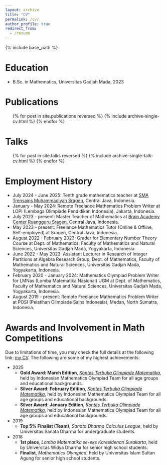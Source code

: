 ```yaml
---
layout: archive
title: "CV"
permalink: /cv/
author_profile: true
redirect_from:
  - /resume
---
```


{% include base_path %}

Education
======
* B.Sc. in Mathematics, Universitas Gadjah Mada, 2023



Publications
======
  <ul>{% for post in site.publications reversed %}
    {% include archive-single-cv.html %}
  {% endfor %}</ul>



Talks
======
  <ul>{% for post in site.talks reversed %}
    {% include archive-single-talk-cv.html  %}
  {% endfor %}</ul>




Employment History
======
* July 2024 - June 2025: Tenth grade mathematics teacher at [SMA Trensains Muhammadiyah Sragen](http://s.id/trensains_srg), Central Java, Indonesia.
* January - May 2024: Remote Freelance Mathematics Problem Writer at LOPI (Lembaga Olimpiade Pendidikan Indonesia), Jakarta, Indonesia.
* July 2023 - present: Master Teacher of Mathematics at [Brain Academy Center Ruangguru Sragen](linktr.ee/brainacademysragen), Central Java, Indonesia.
* May 2023 - present: Freelance Mathematics Tutor (Online & Offline, Self-employed) at Sragen, Central Java, Indonesia.
* August 2022 - February 2023: Grader for Elementary Number Theory Course at Dept. of Mathematics, Faculty of Mathematics and Natural Sciences, Universitas Gadjah Mada, Yogyakarta, Indonesia.
* June 2022 - May 2023: Assistant Lecturer in Research of Integer Partitions at Algebra Research Group, Dept. of Mathematics, Faculty of Mathematics and Natural Sciences, Universitas Gadjah Mada, Yogyakarta, Indonesia.
* February 2020 - January 2024: Mathematics Olympiad Problem Writer for LMNas (Lomba Matematika Nasional) UGM at Dept. of Mathematics, Faculty of Mathematics and Natural Sciences, Universitas Gadjah Mada, Yogyakarta, Indonesia.
* August 2019 - present: Remote Freelance Mathematics Problem Writer at POSI (Pelatihan Olimpiade Sains Indonesia), Medan, North Sumatra, Indonesia.




Awards and Involvement in Math Competitions
======
Due to limitations of time, you may check the full details at the following link: [my CV](https://github.com/agung-aldhi-prastya/agung-aldhi-prastya.github.io/blob/master/files/CV_ALDHI.pdf). 
The following are some of my highest achievements:
* 2025
  * **Gold Award: March Edition**, [_Kontes Terbuka Olimpiade Matematika_](https://ktom-tomi.or.id/contests/140-kto-matematika-maret-2025), held by Indonesian Mathematics Olympiad Team for all age groups and educational backgrounds.
  * **Silver Award: February Edition**, [_Kontes Terbuka Olimpiade Matematika_](https://ktom-tomi.or.id/contests/139-kto-matematika-februari-2025), held by Indonesian Mathematics Olympiad Team for all age groups and educational backgrounds
  * **Silver Award: January Edition**, [_Kontes Terbuka Olimpiade Matematika_](https://ktom-tomi.or.id/contests/138-kto-matematika-januari-2025), held by Indonesian Mathematics Olympiad Team for all age groups and educational backgrounds.
* 2019
  * **Top 5% Finalist (Team)**, _Sanata Dharma Calculus League_, held by Universitas Sanata Dharma for undergraduate students.
* 2018
  * **1st place**, _Lomba Matematika se-eks Karesidenan Surakarta_, held by Universitas Widya Dharma for senior high school students.
  * **Finalist**, _Mathematics Olympiad_, held by Universitas Islam Sultan Agung for senior high school students.
